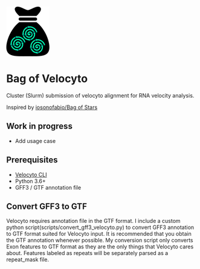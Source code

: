 ![Logo](logo.png)
# Bag of Velocyto
Cluster (Slurm) submission of velocyto alignment for RNA velocity analysis.

Inspired by [iosonofabio/Bag of Stars](https://github.com/iosonofabio/bag_of_stars)

Work in progress
----------------
+ Add usage case 

Prerequisites
-------------
+ [Velocyto CLI](http://velocyto.org/)
+ Python 3.6+
+ GFF3 / GTF annotation file

Convert GFF3 to GTF
-------------------
Velocyto requires annotation file in the GTF format. I include a custom python script(scripts/convert_gff3_velocyto.py) to convert GFF3 annotation to GTF format suited for Velocyto input. It is recommended that you obtain the GTF annotation whenever possible. My conversion script only converts Exon features to GTF format as they are the only things that Velocyto cares about. Features labeled as repeats will be separately parsed as a repeat_mask file.
